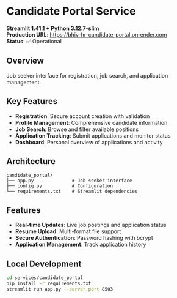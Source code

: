 # Candidate Portal Service

**Streamlit 1.41.1 + Python 3.12.7-slim**  
**Production URL**: https://bhiv-hr-candidate-portal.onrender.com  
**Status**: ✅ Operational  

## Overview

Job seeker interface for registration, job search, and application management.

## Key Features

- **Registration**: Secure account creation with validation
- **Profile Management**: Comprehensive candidate information
- **Job Search**: Browse and filter available positions
- **Application Tracking**: Submit applications and monitor status
- **Dashboard**: Personal overview of applications and activity

## Architecture

```
candidate_portal/
├── app.py              # Job seeker interface
├── config.py           # Configuration
└── requirements.txt    # Streamlit dependencies
```

## Features

- **Real-time Updates**: Live job postings and application status
- **Resume Upload**: Multi-format file support
- **Secure Authentication**: Password hashing with bcrypt
- **Application Management**: Track application history

## Local Development

```bash
cd services/candidate_portal
pip install -r requirements.txt
streamlit run app.py --server.port 8503
```
